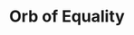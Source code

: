 ---
pid: LLP440
title: Orb of Equality
location_transcription: Near City Hall
zipcode: 
outside_phl: 
neighborhood: 
age: '11'
age_range: 6-13
instagram: 
image_file_name: LLP_440.jpg
proposal_transcription: My monument shows that it takes everyone as equals to hold
  up society.  Point to represent society.  It is all golden.  Arms to represent groups
  of people.  Glass orb with green liquid.  Sits on podium.
topic: Art,Globalism,Inclusivity
topic_summary: 0, 0, 0
type: Sculpture Statue
keywords_other: 
credit: Vr Acharya
image_labels: 
twitter: 
facebook: 
permalink: "/monuments/llp440/"
layout: item-page
---